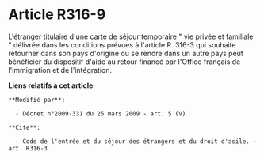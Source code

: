 # Article R316-9

L'étranger titulaire d'une carte de séjour temporaire " vie privée et familiale " délivrée dans les conditions prévues à
l'article R. 316-3 qui souhaite retourner dans son pays d'origine ou se rendre dans un autre pays peut bénéficier du
dispositif d'aide au retour financé par l'Office français de l'immigration et de l'intégration.

**Liens relatifs à cet article**

	**Modifié par**:

	  - Décret n°2009-331 du 25 mars 2009 - art. 5 (V)

	**Cite**:

	  - Code de l'entrée et du séjour des étrangers et du droit d'asile. - art. R316-3
